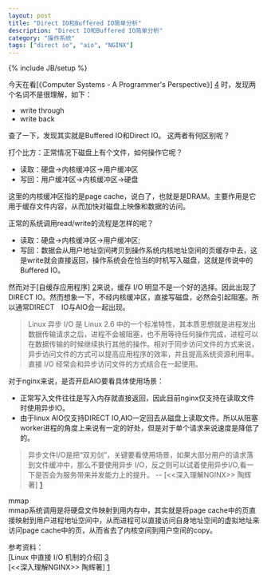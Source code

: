 ```yaml
---
layout: post
title: "Direct IO和Buffered IO简单分析"
description: "Direct IO和Buffered IO简单分析"
category: "操作系统"
tags: ["direct io", "aio", "NGINX"]
---
```

{% include JB/setup %}

今天在看[《Computer Systems - A Programmer's Perspective》] [4] 时，发现两个名词不是很理解，如下：
-   write through  
-   write  back

查了一下，发现其实就是Buffered IO和Direct IO。  这两者有何区别呢？

打个比方：正常情况下磁盘上有个文件，如何操作它呢？

- 读取：硬盘->内核缓冲区->用户缓冲区
- 写回：用户缓冲区->内核缓冲区->硬盘

这里的内核缓冲区指的是page cache，说白了，也就是是DRAM。主要作用是它用于缓存文件内容，从而加快对磁盘上映像和数据的访问。

正常的系统调用read/write的流程是怎样的呢？
- 读取：硬盘->内核缓冲区->用户缓冲区;
- 写回：数据会从用户地址空间拷贝到操作系统内核地址空间的页缓存中去，这是write就会直接返回，操作系统会在恰当的时机写入磁盘，这就是传说中的Buffered IO。

然而对于[自缓存应用程序] [2]来说，缓存 I/O 明显不是一个好的选择。因此出现了DIRECT IO。然而想象一下，不经内核缓冲区，直接写磁盘，必然会引起阻塞。所以通常DIRECT　IO与AIO会一起出现。
>Linux 异步 I/O 是 Linux 2.6 中的一个标准特性，其本质思想就是进程发出数据传输请求之后，进程不会被阻塞，也不用等待任何操作完成，进程可以在数据传输的时候继续执行其他的操作。相对于同步访问文件的方式来说，异步访问文件的方式可以提高应用程序的效率，并且提高系统资源利用率。直接 I/O 经常会和异步访问文件的方式结合在一起使用。

对于nginx来说，是否开启AIO要看具体使用场景：
-  正常写入文件往往是写入内存就直接返回，因此目前nginx仅支持在读取文件时使用异步IO。
-  由于linux AIO仅支持DIRECT IO,AIO一定回去从磁盘上读取文件。所以从阻塞worker进程的角度上来说有一定的好处，但是对于单个请求来说速度是降低了的。
>异步文件I/O是把“双刃剑”，关键要看使用场景，如果大部分用户的请求落到文件缓冲中，那么不要使用异步 I/O，反之则可以试着使用异步I/O,看一下是否会为服务带来并发能力上的提升。 -- [<<深入理解NGINX>> 陶辉著] [1]
    
mmap  
mmap系统调用是将硬盘文件映射到用内存中，其实就是将page cache中的页直接映射到用户进程地址空间中，从而进程可以直接访问自身地址空间的虚拟地址来访问page cache中的页，从而省去了内核空间到用户空间的copy。

参考资料：  
[Linux 中直接 I/O 机制的介绍] [3]  
[<<深入理解NGINX>> 陶辉著] [1]
    
[1]: http://book.douban.com/subject/22793675/
[2]: http://www.ibm.com/developerworks/cn/linux/l-cn-directio/#major1
[3]: http://www.ibm.com/developerworks/cn/linux/l-cn-directio/
[4]: http://book.douban.com/subject/1896753/

